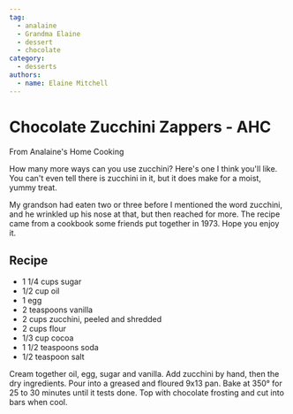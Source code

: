 ```yaml
---
tag:
  - analaine
  - Grandma Elaine
  - dessert
  - chocolate
category:
  - desserts
authors:
  - name: Elaine Mitchell
---
```


# Chocolate Zucchini Zappers - AHC
From Analaine's Home Cooking

How many more ways can you use zucchini? Here's one I think you'll like. You can't even tell
there is zucchini in it, but it does make for a moist, yummy treat.

My grandson had eaten two or three before I mentioned the word zucchini, and he wrinkled up
his nose at that, but then reached for more. The recipe came from a cookbook some friends put
together in 1973. Hope you enjoy it.

## Recipe

* 1 1/4 cups sugar
* 1/2 cup oil
* 1 egg
* 2 teaspoons vanilla
* 2 cups zucchini, peeled and shredded
* 2 cups flour
* 1/3 cup cocoa
* 1 1/2 teaspoons soda
* 1/2 teaspoon salt

Cream together oil, egg, sugar and vanilla. Add zucchini by hand, then the dry ingredients. Pour
into a greased and floured 9x13 pan. Bake at 350° for 25 to 30 minutes until it tests done. Top
with chocolate frosting and cut into bars when cool.
